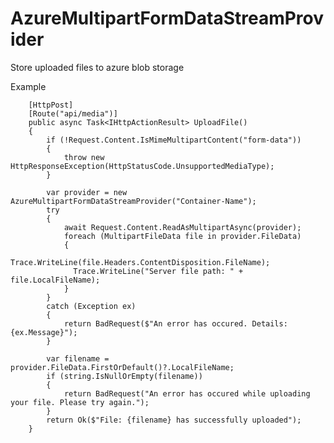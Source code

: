 # AzureMultipartFormDataStreamProvider
Store uploaded files to azure blob storage

Example

        [HttpPost]
        [Route("api/media")]
        public async Task<IHttpActionResult> UploadFile()
        {
            if (!Request.Content.IsMimeMultipartContent("form-data"))
            {
                throw new HttpResponseException(HttpStatusCode.UnsupportedMediaType);
            }

            var provider = new AzureMultipartFormDataStreamProvider("Container-Name");
            try
            {
                await Request.Content.ReadAsMultipartAsync(provider);
                foreach (MultipartFileData file in provider.FileData)
                {
                  Trace.WriteLine(file.Headers.ContentDisposition.FileName);
                  Trace.WriteLine("Server file path: " + file.LocalFileName);
                }
            }
            catch (Exception ex)
            {
                return BadRequest($"An error has occured. Details: {ex.Message}");
            }

            var filename = provider.FileData.FirstOrDefault()?.LocalFileName;
            if (string.IsNullOrEmpty(filename))
            {
                return BadRequest("An error has occured while uploading your file. Please try again.");
            }
            return Ok($"File: {filename} has successfully uploaded");
        }
